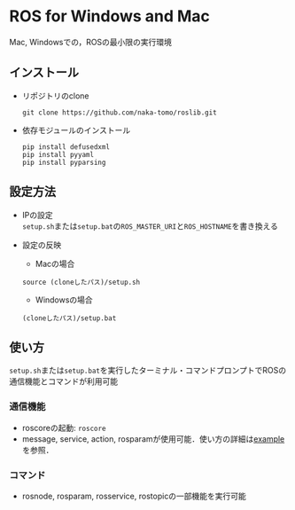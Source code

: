 # ROS for Windows and Mac

Mac, Windowsでの，ROSの最小限の実行環境

## インストール
- リポジトリのclone
  ```
  git clone https://github.com/naka-tomo/roslib.git
  ```
- 依存モジュールのインストール
  ```
  pip install defusedxml
  pip install pyyaml
  pip install pyparsing
  ```

## 設定方法
- IPの設定  
  `setup.sh`または`setup.bat`の`ROS_MASTER_URI`と`ROS_HOSTNAME`を書き換える

- 設定の反映
  - Macの場合
  ```
  source (cloneしたパス)/setup.sh
  ```
  - Windowsの場合
  ```
  (cloneしたパス)/setup.bat
  ```

## 使い方
`setup.sh`または`setup.bat`を実行したターミナル・コマンドプロンプトでROSの通信機能とコマンドが利用可能
### 通信機能
- roscoreの起動: `roscore`  
- message, service, action, rosparamが使用可能．使い方の詳細は[example](example)を参照．

### コマンド
- rosnode, rosparam, rosservice, rostopicの一部機能を実行可能
